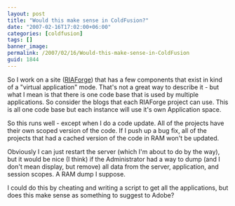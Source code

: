 ```yaml
---
layout: post
title: "Would this make sense in ColdFusion?"
date: "2007-02-16T17:02:00+06:00"
categories: [coldfusion]
tags: []
banner_image: 
permalink: /2007/02/16/Would-this-make-sense-in-ColdFusion
guid: 1844
---
```


So I work on a site (<a href="http://www.riaforge.org">RIAForge</a>) that has a few components that exist in kind of a "virtual application" mode. That's not a great way to describe it - but what I mean is that there is one code base that is used by multiple applications. So consider the blogs that each RIAForge project can use. This is all one code base but each instance will use it's own Application space.

So this runs well - except when I do a code update. All of the projects have their own scoped version of the code. If I push up a bug fix, all of the projects that had a cached version of the code in RAM won't be updated.

Obviously I can just restart the server (which I'm about to do by the way), but it would be nice (I think) if the Administrator had a way to dump (and I don't mean display, but remove) all data from the server, application, and session scopes. A RAM dump I suppose. 

I could do this by cheating and writing a script to get all the applications, but does this make sense as something to suggest to Adobe?